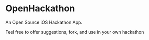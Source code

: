 # OpenHackathon

An Open Source iOS Hackathon App.

Feel free to offer suggestions, fork, and use in your own hackathon 
